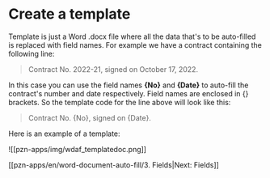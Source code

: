 # Create a template

Template is just a Word .docx file where all the data that's to be auto-filled is replaced with field names.
For example we have a contract containing the following line:
>Contract No. 2022-21, signed on October 17, 2022.

In this case you can use the field names **{No}** and **{Date}** to auto-fill the contract's number and date respectively. Field names are enclosed in {} brackets. So the template code for the line above will look like this:
>Contract No. {No}, signed on {Date}.


Here is an example of a template:

![[pzn-apps/img/wdaf_templatedoc.png]]

[[pzn-apps/en/word-document-auto-fill/3. Fields|Next: Fields]]

